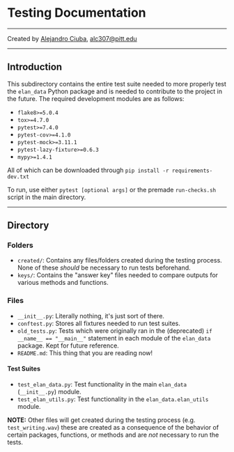 # Testing Documentation
***
Created by [Alejandro Ciuba](https://alejandrociuba.github.io), alc307@pitt.edu
***
## Introduction
This subdirectory contains the entire test suite needed to more properly test the `elan_data` Python package and is needed to contribute to the project in the future. The required development modules are as follows:

- `flake8>=5.0.4`
- `tox>=4.7.0`
- `pytest>=7.4.0`
- `pytest-cov>=4.1.0`
- `pytest-mock>=3.11.1`
- `pytest-lazy-fixture>=0.6.3`
- `mypy>=1.4.1`

All of which can be downloaded through `pip install -r requirements-dev.txt`

To run, use either `pytest [optional args]` or the premade `run-checks.sh` script in the main directory.
***
## Directory

### Folders
- `created/`: Contains any files/folders created during the testing process. None of these *should* be necessary to run tests beforehand.
- `keys/`: Contains the "answer key" files needed to compare outputs for various methods and functions.

### Files
- `__init__.py`: Literally nothing, it's just sort of there.
- `conftest.py`: Stores all fixtures needed to run test suites.
- `old_tests.py`: Tests which were originally ran in the (deprecated) `if __name__ == "__main__"` statement in each module of the `elan_data` package. Kept for future reference.
- `README.md`: This thing that you are reading now!

#### Test Suites
- `test_elan_data.py`: Test functionality in the main `elan_data` (`__init__.py`) module.
- `test_elan_utils.py`: Test functionality in the `elan_data.elan_utils` module.

**NOTE:** Other files will get created during the testing process (e.g. `test_writing.wav`) these are created as a consequence of the behavior of certain packages, functions, or methods and are *not* necessary to run the tests.
